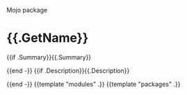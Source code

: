 Mojo package

# {{.GetName}}

{{if .Summary}}{{.Summary}}

{{end -}}
{{if .Description}}{{.Description}}

{{end -}}
{{template "modules" .}}
{{template "packages" .}}
